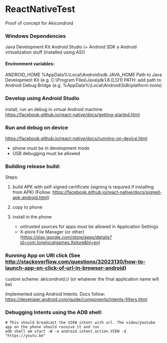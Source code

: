 # ReactNativeTest
Proof of concept for Akicondroid

### Windows Dependencies
Java Development Kit
Android Studio (+ Android SDK a Android virtualization stuff (installed using AS))

#### Environment variables:
ANDROID_HOME %AppData%\Local\Android\sdk
JAVA_HOME Path to Java Development Kit (e.g. C:\Program Files\Java\jdk1.8.0_121)
PATH: add path to Android Debug Bridge (e.g. %AppData%\Local\Android\Sdk\platform-tools)


### Develop using Android Studio
install, run an debug in virtual Android machine
https://facebook.github.io/react-native/docs/getting-started.html

### Run and debug on device
https://facebook.github.io/react-native/docs/running-on-device.html
- phone must be in development mode
- USB debugging must be allowed


### Building release build:
Steps:
1. build APK with self-signed certificate (signing is required if installing from APK)
    (Follow: https://facebook.github.io/react-native/docs/signed-apk-android.html)

2. copy to phone

3. install in the phone
    - untrusted sources for apps must be allowed in Application Settings
    - X-plore File Manager (or other) (https://play.google.com/store/apps/details?id=com.lonelycatgames.Xplore&hl=en)


### Running App on URI click (See http://stackoverflow.com/questions/32023130/how-to-launch-app-on-click-of-url-in-browser-android)
custom scheme: akicondroid:// (or whatever the final application name will be)

Implemented using Android Intents. Docs follow:
https://developer.android.com/guide/components/intents-filters.html

### Debugging Intents using the ADB shell:
```
# This should broadcast the VIEW intent with url. The video/youtube app on the phone should receive it and run
adb shell am start -W -a android.intent.action.VIEW -d "https://youtu.be"
```

